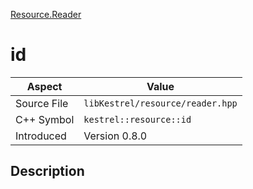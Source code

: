 [Resource.Reader](index.md)
# id
| Aspect | Value |
| --- | --- |
| Source File | `libKestrel/resource/reader.hpp` |
| C++ Symbol | `kestrel::resource::id` |
| Introduced | Version 0.8.0 |
## Description
